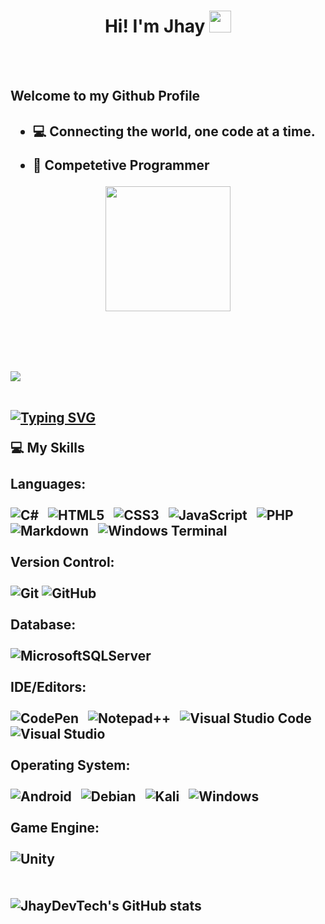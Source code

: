  <h1 align="center">Hi! I'm Jhay <img src="https://media.giphy.com/media/hvRJCLFzcasrR4ia7z/giphy.gif" width="35"></h1><br><br>
  <h2>Welcome to my Github Profile<h2>


- :computer: Connecting the world, one code at a time.

  
- 👯 Competetive Programmer
  

<p align="center">
<img width="200" src="https://github.com/jhay-tech/jhay-tech/blob/main/male.jpg?raw=true">
</p>
<br>
<br>
<br>
<a href="#"><img src="https://user-images.githubusercontent.com/73097560/115834477-dbab4500-a447-11eb-908a-139a6edaec5c.gif"></a>
<br>
<br>

<p align = "center">

[![Typing SVG](https://readme-typing-svg.herokuapp.com?color=F70000&background=FF000000&center=true&lines=Information+Technology;Aspiring+Web+Developer;Competitive+Programmer+)](https://git.io/typing-svg)

</p>

:computer: My Skills
<br><br>
Languages:<br><br>
![C#](https://img.shields.io/badge/c%23-%23239120.svg?style=for-the-badge&logo=c-sharp&logoColor=white)&nbsp;&nbsp;
![HTML5](https://img.shields.io/badge/html5-%23E34F26.svg?style=for-the-badge&logo=html5&logoColor=white)&nbsp;&nbsp;
![CSS3](https://img.shields.io/badge/css3-%231572B6.svg?style=for-the-badge&logo=css3&logoColor=white)&nbsp;&nbsp;
![JavaScript](https://img.shields.io/badge/javascript-%23323330.svg?style=for-the-badge&logo=javascript&logoColor=%23F7DF1E)&nbsp;&nbsp;
![PHP](https://img.shields.io/badge/php-%23777BB4.svg?style=for-the-badge&logo=php&logoColor=white)&nbsp;&nbsp;
![Markdown](https://img.shields.io/badge/markdown-%23000000.svg?style=for-the-badge&logo=markdown&logoColor=white)&nbsp;&nbsp;
![Windows Terminal](https://img.shields.io/badge/Windows%20Terminal-%234D4D4D.svg?style=for-the-badge&logo=windows-terminal&logoColor=white)&nbsp;&nbsp;
<br><br>
Version Control:
<br><br>
![Git](https://img.shields.io/badge/git-%23F05033.svg?style=for-the-badge&logo=git&logoColor=white)
![GitHub](https://img.shields.io/badge/github-%23121011.svg?style=for-the-badge&logo=github&logoColor=white)
<br><br>
Database:
<br><br>
![MicrosoftSQLServer](https://img.shields.io/badge/Microsoft%20SQL%20Sever-CC2927?style=for-the-badge&logo=microsoft%20sql%20server&logoColor=white)
<br><br>
IDE/Editors:
<br><br>
![CodePen](https://img.shields.io/badge/CodePen-white?style=for-the-badge&logo=codepen&logoColor=black)&nbsp;&nbsp;
![Notepad++](https://img.shields.io/badge/Notepad++-90E59A.svg?style=for-the-badge&logo=notepad%2b%2b&logoColor=black)&nbsp;&nbsp;
![Visual Studio Code](https://img.shields.io/badge/Visual%20Studio%20Code-0078d7.svg?style=for-the-badge&logo=visual-studio-code&logoColor=white)&nbsp;&nbsp;
![Visual Studio](https://img.shields.io/badge/Visual%20Studio-5C2D91.svg?style=for-the-badge&logo=visual-studio&logoColor=white)&nbsp;&nbsp;
 <br><br>
Operating System:<br><br>
![Android](https://img.shields.io/badge/Android-3DDC84?style=for-the-badge&logo=android&logoColor=white)&nbsp;&nbsp;
![Debian](https://img.shields.io/badge/Debian-D70A53?style=for-the-badge&logo=debian&logoColor=white)&nbsp;&nbsp;
![Kali](https://img.shields.io/badge/Kali-268BEE?style=for-the-badge&logo=kalilinux&logoColor=white)&nbsp;&nbsp;
![Windows](https://img.shields.io/badge/Windows-0078D6?style=for-the-badge&logo=windows&logoColor=white)&nbsp;&nbsp;
<br><br>
Game Engine:<br><br>
![Unity](https://img.shields.io/badge/unity-%23000000.svg?style=for-the-badge&logo=unity&logoColor=white)
 <br>
 <br>
 <br>
 ![JhayDevTech's GitHub stats](https://github-readme-stats.vercel.app/api?username=JhayDevTech&hide=stars&theme=midnight-purple)
<!---
jhay-tech/jhay-tech is a ✨ special ✨ repository because its `README.md` (this file) appears on your GitHub profile.
You can click the Preview link to take a look at your changes.
--->
